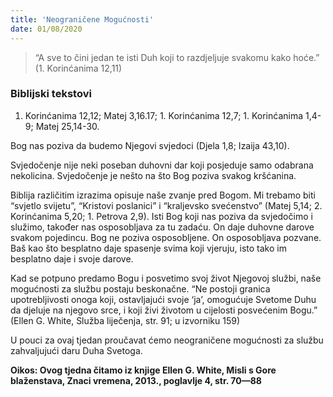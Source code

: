 ```yaml
---
title: 'Neograničene Mogućnosti'
date: 01/08/2020
---
```


> <p></p>
> “A sve to čini jedan te isti Duh koji to razdjeljuje svakomu kako hoće.” (1. Korinćanima 12,11)

### Biblijski tekstovi
1. Korinćanima 12,12; Matej 3,16.17; 1. Korinćanima 12,7; 1. Korinćanima 1,4-9; Matej 25,14-30.

Bog nas poziva da budemo Njegovi svjedoci (Djela 1,8; Izaija 43,10).

Svjedočenje nije neki poseban duhovni dar koji posjeduje samo odabrana nekolicina. Svjedočenje je nešto na što Bog poziva svakog kršćanina.

Biblija različitim izrazima opisuje naše zvanje pred Bogom. Mi trebamo biti “svjetlo svijetu”, “Kristovi poslanici” i “kraljevsko svećenstvo” (Matej 5,14; 2. Korinćanima 5,20; 1. Petrova 2,9). Isti Bog koji nas poziva da svjedočimo i služimo, također nas osposobljava za tu zadaću. On daje duhovne darove svakom pojedincu. Bog ne poziva osposobljene. On osposobljava pozvane. Baš kao što besplatno daje spasenje svima koji vjeruju, isto tako im besplatno daje i svoje darove.

Kad se potpuno predamo Bogu i posvetimo svoj život Njegovoj službi, naše mogućnosti za službu postaju beskonačne. “Ne postoji granica upotrebljivosti onoga koji, ostavljajući svoje ‘ja’, omogućuje Svetome Duhu da djeluje na njegovo srce, i koji živi životom u cijelosti posvećenim Bogu.” (Ellen G. White, Služba liječenja, str. 91; u izvorniku 159)

U pouci za ovaj tjedan proučavat ćemo neograničene mogućnosti za službu zahvaljujući daru Duha Svetoga.

**Oikos: Ovog tjedna čitamo iz knjige Ellen G. White, Misli s Gore blaženstava, Znaci vremena, 2013., poglavlje 4, str. 70—88**